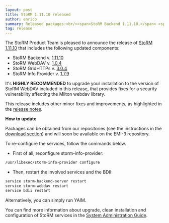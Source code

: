 ```yaml
---
layout: post
title: StoRM 1.11.10 released
author: enrico
summary: Released packages:<br/><span>StoRM Backend 1.11.10,</span> <span>StoRM WebDAV 1.0.4,</span> <span>StoRM GridHTTPs 3.0.4,</span> <span>StoRM Info Provider 1.7.9</span>
tag: release
---
```


The StoRM Product Team is pleased to announce the release of [StoRM 1.11.10][release-notes] that
includes the following updated components:

* StoRM Backend v. [1.11.10][backend-rn]
* StoRM WebDAV v. [1.0.4][webdav-rn]
* StoRM GridHTTPs v. [3.0.4][gridhttps-rn]
* StoRM Info Provider v. [1.7.9][info-provider-rn]

It's **HIGHLY RECOMMENDED** to upgrade your installation to the version of StoRM WebDAV included in this release, that provides fixes for a security vulnerability affecting the Milton webdav library.

This release includes other minor fixes and improvements, as highlighted in the [release notes][release-notes].

**How to update**

Packages can be obtained from our repositories (see the instructions in the [download section][download-page]) and will soon be available on the EMI-3 repository.

To re-configure the services, follow the commands below.

- First of all, reconfigure storm-info-provider:

```bash
/usr/libexec/storm-info-provider configure
```

- Then, restart the involved services and the BDII:

```bash
service storm-backend-server restart
service storm-webdav restart
service bdii restart
```

Alternatively, you can simply run YAIM.

You can find more information about upgrade, clean installation and configuration of
StoRM services in the [System Administration Guide][storm-sysadmin-guide].


[webdav-rn]: {{site.baseurl}}/release-notes/storm-webdav/1.0.4/
[gridhttps-rn]: {{site.baseurl}}/release-notes/storm-gridhttps-server/3.0.4/
[backend-rn]: {{site.baseurl}}/release-notes/storm-backend-server/1.11.10/
[info-provider-rn]: {{site.baseurl}}/release-notes/storm-dynamic-info-provider/1.7.9/
[release-notes]: {{site.baseurl}}/release-notes/StoRM-v1.11.10.html
[download-page]: {{site.baseurl}}/download.html
[storm-sysadmin-guide]: {{site.baseurl}}/documentation/sysadmin-guide/
